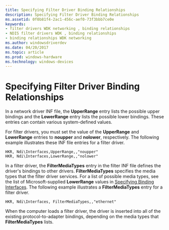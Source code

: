 ```yaml
---
title: Specifying Filter Driver Binding Relationships
description: Specifying Filter Driver Binding Relationships
ms.assetid: 0f0b81f4-2ac1-456c-aef0-73f3bbb7ce0e
keywords:
- filter drivers WDK networking , binding relationships
- NDIS filter drivers WDK , binding relationships
- binding relationships WDK networking
ms.author: windowsdriverdev
ms.date: 04/20/2017
ms.topic: article
ms.prod: windows-hardware
ms.technology: windows-devices
---
```


# Specifying Filter Driver Binding Relationships





In a network driver INF file, the **UpperRange** entry lists the possible upper bindings and the **LowerRange** entry lists the possible lower bindings. These entries can contain various system-defined values.

For filter drivers, you must set the value of the **UpperRange** and **LowerRange** entries to **noupper** and **nolower**, respectively. The following example illustrates these INF file entries for a filter driver.

```
HKR, Ndi\Interfaces,UpperRange,,"noupper"
HKR, Ndi\Interfaces,LowerRange,,"nolower"
```

In a filter driver, the **FilterMediaTypes** entry in the filter INF file defines the driver's bindings to other drivers. **FilterMediaTypes** specifies the media types that the filter driver services. For a list of possible media types, see the list of Microsoft-supplied **LowerRange** values in [Specifying Binding Interfaces](specifying-binding-interfaces.md). The following example illustrates a **FilterMediaTypes** entry for a filter driver.

```
HKR, Ndi\Interfaces, FilterMediaTypes,,"ethernet"
```

When the computer loads a filter driver, the driver is inserted into all of the existing protocol-to-adapter bindings, depending on the media types that **FilterMediaTypes** lists.

 

 





